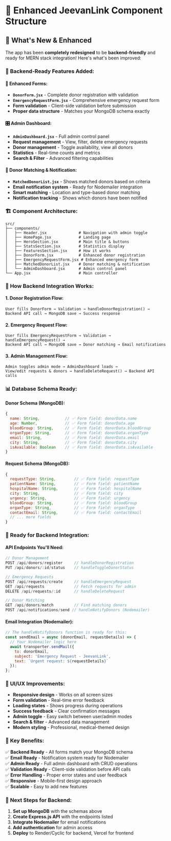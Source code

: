 # 🚀 Enhanced JeevanLink Component Structure

## 🎯 What's New & Enhanced

The app has been **completely redesigned** to be **backend-friendly** and ready for MERN stack integration! Here's what's been improved:

### 🔧 **Backend-Ready Features Added:**

#### 📝 **Enhanced Forms:**
- **`DonorForm.jsx`** - Complete donor registration with validation
- **`EmergencyRequestForm.jsx`** - Comprehensive emergency request form
- **Form validation** - Client-side validation before submission
- **Proper data structure** - Matches your MongoDB schema exactly

#### 🎛️ **Admin Dashboard:**
- **`AdminDashboard.jsx`** - Full admin control panel
- **Request management** - View, filter, delete emergency requests
- **Donor management** - Toggle availability, view all donors
- **Statistics** - Real-time counts and metrics
- **Search & Filter** - Advanced filtering capabilities

#### 🔔 **Donor Matching & Notification:**
- **`MatchedDonorList.jsx`** - Shows matched donors based on criteria
- **Email notification system** - Ready for Nodemailer integration
- **Smart matching** - Location and type-based donor matching
- **Notification tracking** - Shows which donors have been notified

### 🏗️ **Component Architecture:**

```
src/
├── components/
│   ├── Header.jsx              # Navigation with admin toggle
│   ├── HomePage.jsx            # Landing page
│   ├── HeroSection.jsx         # Main title & buttons
│   ├── StatsSection.jsx        # Statistics display
│   ├── FeaturesSection.jsx     # How it works
│   ├── DonorForm.jsx           # Enhanced donor registration
│   ├── EmergencyRequestForm.jsx # Enhanced emergency form
│   ├── MatchedDonorList.jsx    # Donor matching & notification
│   └── AdminDashboard.jsx      # Admin control panel
└── App.jsx                     # Main controller
```

### 🔄 **How Backend Integration Works:**

#### 1. **Donor Registration Flow:**
```
User fills DonorForm → Validation → handleDonorRegistration() → 
Backend API call → MongoDB save → Success response
```

#### 2. **Emergency Request Flow:**
```
User fills EmergencyRequestForm → Validation → handleEmergencyRequest() → 
Backend API call → MongoDB save → Donor matching → Email notifications
```

#### 3. **Admin Management Flow:**
```
Admin toggles admin mode → AdminDashboard loads → 
View/edit requests & donors → handleDeleteRequest() → Backend API calls
```

### 📊 **Database Schema Ready:**

#### **Donor Schema (MongoDB):**
```javascript
{
  name: String,           // ✅ Form field: donorData.name
  age: Number,            // ✅ Form field: donorData.age
  bloodGroup: String,     // ✅ Form field: donorData.bloodGroup
  organType: String,      // ✅ Form field: donorData.organType
  email: String,          // ✅ Form field: donorData.email
  city: String,           // ✅ Form field: donorData.city
  isAvailable: Boolean    // ✅ Form field: donorData.isAvailable
}
```

#### **Request Schema (MongoDB):**
```javascript
{
  requestType: String,        // ✅ Form field: requestType
  patientName: String,        // ✅ Form field: patientName
  hospitalName: String,       // ✅ Form field: hospitalName
  city: String,               // ✅ Form field: city
  urgency: String,            // ✅ Form field: urgency
  bloodGroup: String,         // ✅ Form field: bloodGroup
  organType: String,          // ✅ Form field: organType
  contactEmail: String,       // ✅ Form field: contactEmail
  // ... more fields
}
```

### 🚀 **Ready for Backend Integration:**

#### **API Endpoints You'll Need:**
```javascript
// Donor Management
POST /api/donors/register     // handleDonorRegistration
PUT /api/donors/:id/status    // handleToggleDonorStatus

// Emergency Requests
POST /api/requests/create     // handleEmergencyRequest
GET /api/requests             // Fetch requests for admin
DELETE /api/requests/:id      // handleDeleteRequest

// Donor Matching
GET /api/donors/match         // Find matching donors
POST /api/notifications/send // handleNotifyDonors (Nodemailer)
```

#### **Email Integration (Nodemailer):**
```javascript
// The handleNotifyDonors function is ready for this:
const sendEmail = async (donorEmail, requestDetails) => {
  // Your Nodemailer logic here
  await transporter.sendMail({
    to: donorEmail,
    subject: 'Emergency Request - JeevanLink',
    text: `Urgent request: ${requestDetails}`
  });
};
```

### 🎨 **UI/UX Improvements:**

- **Responsive design** - Works on all screen sizes
- **Form validation** - Real-time error feedback
- **Loading states** - Shows progress during operations
- **Success feedback** - Clear confirmation messages
- **Admin toggle** - Easy switch between user/admin modes
- **Search & filter** - Advanced data management
- **Modern styling** - Professional, medical-themed design

### 🔑 **Key Benefits:**

✅ **Backend Ready** - All forms match your MongoDB schema  
✅ **Email Ready** - Notification system ready for Nodemailer  
✅ **Admin Ready** - Full admin dashboard with CRUD operations  
✅ **Validation Ready** - Client-side validation before API calls  
✅ **Error Handling** - Proper error states and user feedback  
✅ **Responsive** - Mobile-first design approach  
✅ **Scalable** - Easy to add new features  

### 🚀 **Next Steps for Backend:**

1. **Set up MongoDB** with the schemas above
2. **Create Express.js API** with the endpoints listed
3. **Integrate Nodemailer** for email notifications
4. **Add authentication** for admin access
5. **Deploy** to Render/Cyclic for backend, Vercel for frontend


